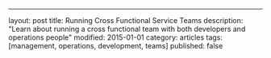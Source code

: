 ---
layout: post
title: Running Cross Functional Service Teams
description: "Learn about running a cross functional team with both developers and operations people"
modified: 2015-01-01
category: articles
tags: [management, operations, development, teams]
published: false

